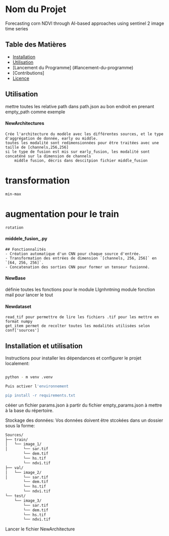 # Nom du Projet
Forecasting corn NDVI through AI-based approaches using sentinel 2 image time series


## Table des Matières
- [Installation](#installation)
- [Utilisation](#utilisation)
- [Lancement du Programme] (#lancement-du-programme)
- [Contributions]
- [Licence](#licence)

## Utilisation
mettre toutes les relative path dans path.json au bon endroit en prenant empty_path comme exemple
#### NewArchitectures 
    Crée l'architecture du modèle avec les différentes sources, et le type d'aggrégation de donnée, early ou middle.
    toutes les modalité sont redimensionnées pour être traitées avec une taille de [channels,256,256]
    si le type de fusion est mis sur early_fusion, les modalité sont concaténé sur la dimension de channels
        middle fusion, décris dans descitpion fichier middle_fusion

# transformation
    min-max
# augmentation pour le train
    rotation

#### middele_fusion_.py
    ## Fonctionnalités
    - Création automatique d'un CNN pour chaque source d'entrée.
    - Transformation des entrées de dimension `[channels, 256, 256]` en `[64, 256, 256]`.
    - Concatenation des sorties CNN pour former un tenseur fusionné.

#### NewBase
définie toutes les fonctions pour le module LIgnhntning module
fonction mail pour lancer le tout
#### Newdataset
    read_tif pour permettre de lire les fichiers .tif pour les mettre en format numpy
    get_item permet de recolter toutes les modalités utilisées selon conf['sources']
## Installation et utilisation

Instructions pour installer les dépendances et configurer le projet localement:
```bash

python - m venv .venv

Puis activer l'environnement

pip install -r requirements.txt
```
cééer un fichier params.json à partir du fichier empty_params.json à mettre à la base du répertoire.

Stockage des données:
Vos données doivent être stcokées dans un dossier sous la forme:
```bash
Sources/
├── train/
│   └── image_1/
│       └── sar.tif
        └── dem.tif
        └── hs.tif
        └── ndvi.tif
├── val/
│   └── image_2/
│       └── sar.tif
        └── dem.tif
        └── hs.tif
        └── ndvi.tif
└── test/
    └── image_3/
        └── sar.tif
        └── dem.tif
        └── hs.tif
        └── ndvi.tif
```


Lancer le fichier NewArchitecture
